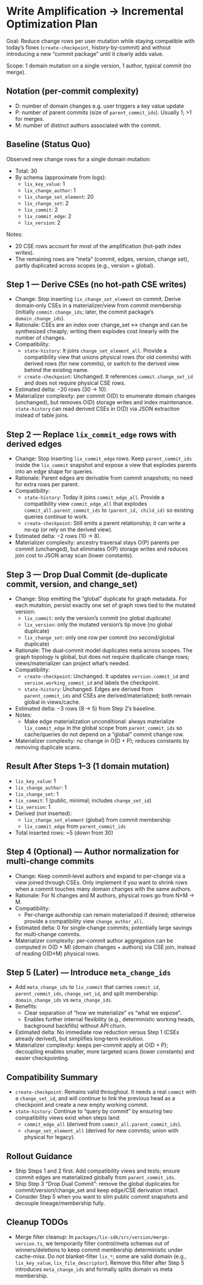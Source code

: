 # Write Amplification → Incremental Optimization Plan

Goal: Reduce change rows per user mutation while staying compatible with today’s flows (`create-checkpoint`, history-by-commit) and without introducing a new “commit package” until it clearly adds value.

Scope: 1 domain mutation on a single version, 1 author, typical commit (no merge).

## Notation (per‑commit complexity)

- D: number of domain changes e.g. user triggers a key value update
- P: number of parent commits (size of `parent_commit_ids`). Usually 1; >1 for merges.
- M: number of distinct authors associated with the commit.

## Baseline (Status Quo)

Observed new change rows for a single domain mutation:

- Total: 30
- By schema (approximate from logs):
  - `lix_key_value`: 1
  - `lix_change_author`: 1
  - `lix_change_set_element`: 20
  - `lix_change_set`: 2
  - `lix_commit`: 2
  - `lix_commit_edge`: 2
  - `lix_version`: 2

Notes:

- 20 CSE rows account for most of the amplification (hot-path index writes).
- The remaining rows are “meta” (commit, edges, version, change set), partly duplicated across scopes (e.g., version + global).

## Step 1 — Derive CSEs (no hot‑path CSE writes)

- Change: Stop inserting `lix_change_set_element` on commit. Derive domain‑only CSEs in a materializer/view from commit membership (initially `commit.change_ids`; later, the commit package’s `domain_change_ids`).
- Rationale: CSEs are an index over change_set ↔ change and can be synthesized cheaply; writing them explodes cost linearly with the number of changes.
- Compatibility:
  - `state-history`: It joins `change_set_element_all`. Provide a compatibility view that unions physical rows (for old commits) with derived rows (for new commits), or switch to the derived view behind the existing name.
  - `create-checkpoint`: Unchanged. It references `commit.change_set_id` and does not require physical CSE rows.
- Estimated delta: −20 rows (30 → 10).
- Materializer complexity: per commit O(D) to enumerate domain changes (unchanged), but removes O(D) storage writes and index maintenance. `state-history` can read derived CSEs in O(D) via JSON extraction instead of table joins.

## Step 2 — Replace `lix_commit_edge` rows with derived edges

- Change: Stop inserting `lix_commit_edge` rows. Keep `parent_commit_ids` inside the `lix_commit` snapshot and expose a view that explodes parents into an edge shape for queries.
- Rationale: Parent edges are derivable from commit snapshots; no need for extra rows per parent.
- Compatibility:
  - `state-history`: Today it joins `commit_edge_all`. Provide a compatibility view `commit_edge_all` that explodes `commit_all.parent_commit_ids` to `(parent_id, child_id)` so existing queries continue to work.
  - `create-checkpoint`: Still emits a parent relationship; it can write a no‑op (or rely on the derived view).
- Estimated delta: −2 rows (10 → 8).
- Materializer complexity: ancestry traversal stays O(P) parents per commit (unchanged), but eliminates O(P) storage writes and reduces join cost to JSON array scan (lower constants).

## Step 3 — Drop Dual Commit (de‑duplicate commit, version, and change_set)

- Change: Stop emitting the “global” duplicate for graph metadata. For each mutation, persist exactly one set of graph rows tied to the mutated version:
  - `lix_commit`: only the version’s commit (no global duplicate)
  - `lix_version`: only the mutated version’s tip move (no global duplicate)
  - `lix_change_set`: only one row per commit (no second/global duplicate)
- Rationale: The dual‑commit model duplicates meta across scopes. The graph topology is global, but does not require duplicate change rows; views/materializer can project what’s needed.
- Compatibility:
  - `create-checkpoint`: Unchanged. It updates `version.commit_id` and `version.working_commit_id` and labels the checkpoint.
  - `state-history`: Unchanged. Edges are derived from `parent_commit_ids` and CSEs are derived/materialized; both remain global in views/cache.
- Estimated delta: −3 rows (8 → 5) from Step 2’s baseline.
- Notes:
  - Make edge materialization unconditional: always materialize `lix_commit_edge` in the global scope from `parent_commit_ids` so cache/queries do not depend on a “global” commit change row.
- Materializer complexity: no change in O(D + P); reduces constants by removing duplicate scans.

## Result After Steps 1–3 (1 domain mutation)

- `lix_key_value`: 1
- `lix_change_author`: 1
- `lix_change_set`: 1
- `lix_commit`: 1 (public, minimal; includes `change_set_id`)
- `lix_version`: 1
- Derived (not inserted):
  - `lix_change_set_element` (global) from commit membership
  - `lix_commit_edge` from `parent_commit_ids`
- Total inserted rows: ~5 (down from 30)

## Step 4 (Optional) — Author normalization for multi‑change commits

- Change: Keep commit‑level authors and expand to per‑change via a view joined through CSEs. Only implement if you want to shrink rows when a commit touches many domain changes with the same authors.
- Rationale: For N changes and M authors, physical rows go from N×M → M.
- Compatibility:
  - Per‑change authorship can remain materialized if desired; otherwise provide a compatibility view `change_author_all`.
- Estimated delta: 0 for single‑change commits; potentially large savings for multi‑change commits.
- Materializer complexity: per‑commit author aggregation can be computed in O(D + M) (domain changes + authors) via CSE join, instead of reading O(D×M) physical rows.

## Step 5 (Later) — Introduce `meta_change_ids`

- Add `meta_change_ids` to `lix_commit` that carries `commit_id`, `parent_commit_ids`, `change_set_id`, and split membership: `domain_change_ids` vs `meta_change_ids`.
- Benefits:
  - Clear separation of “how we materialize” vs “what we expose”.
  - Enables further internal flexibility (e.g., deterministic working heads, background backfills) without API churn.
- Estimated delta: No immediate row reduction versus Step 1 (CSEs already derived), but simplifies long‑term evolution.
- Materializer complexity: keeps per‑commit apply at O(D + P); decoupling enables smaller, more targeted scans (lower constants) and easier checkpointing.

## Compatibility Summary

- `create-checkpoint`: Remains valid throughout. It needs a real `commit` with a `change_set_id`, and will continue to link the previous head as a checkpoint and create a new empty working commit.
- `state-history`: Continue to “query by commit” by ensuring two compatibility views exist when steps land:
  - `commit_edge_all` (derived from `commit_all.parent_commit_ids`).
  - `change_set_element_all` (derived for new commits; union with physical for legacy).

## Rollout Guidance

- Ship Steps 1 and 2 first. Add compatibility views and tests; ensure commit edges are materialized globally from `parent_commit_ids`.
- Ship Step 3 “Drop Dual Commit”: remove the global duplicates for commit/version/change_set and keep edge/CSE derivation intact.
- Consider Step 5 when you want to slim public commit snapshots and decouple lineage/membership fully.

## Cleanup TODOs

- Merge filter cleanup: In `packages/lix-sdk/src/version/merge-version.ts`, we temporarily filter control/meta schemas out of winners/deletions to keep commit membership deterministic under cache-miss. Do not blanket-filter `lix_*`; some are valid domain (e.g., `lix_key_value`, `lix_file_descriptor`). Remove this filter after Step 5 introduces `meta_change_ids` and formally splits domain vs meta membership.

